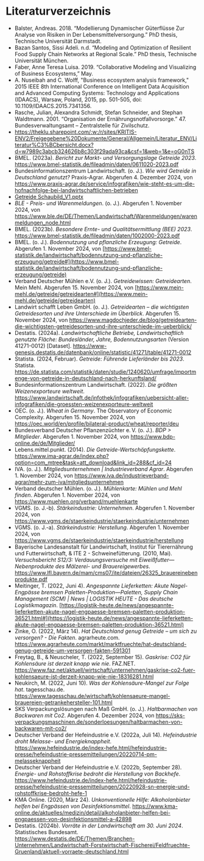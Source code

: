 # Literaturverzeichnis

- Balster, Andreas. 2018. “Modellierung Dynamischer Güterflüsse Zur Analyse von Risiken in Der Lebensmittelversorgung.” PhD thesis, Technische Universität Darmstadt.
- Bazan Santos, Sissi Adeli. n.d. “Modeling and Optimization of Resilient Food Supply Chain Networks at Regional Scale.” PhD thesis, Technische Universität München.
- Faber, Anne Teresa Luisa. 2019. “Collaborative Modeling and Visualizing of Business Ecosystems,” May.
- A. Nuseibah and C. Wolff, "Business ecosystem analysis framework," 2015 IEEE 8th International Conference on Intelligent Data Acquisition and Advanced Computing Systems: Technology and Applications (IDAACS), Warsaw, Poland, 2015, pp. 501-505, doi: 10.1109/IDAACS.2015.7341356.
- Rasche, Julian, Alexandra Schmidt, Stefan Schneider, and Stephan Waldtmann. 2001. “Organisation der Ernährungsnotfallvorsorge.” 47. Bundesverwaltungsamt – Zentralstelle für Zivilschutz.
- <https://theklu.sharepoint.com/:w:/r/sites/KRITIS-ENV2/Freigegebene%20Dokumente/General/Allgemein/Literatur_ENV/Literatur%C3%BCbersicht.docx?d=w7989c3abcb324626b8c303f29ada93ca&csf=1&web=1&e=oG0nTS>
- BMEL. (2023a). _Bericht zur Markt- und Versorgungslage Getreide 2023_. <https://www.bmel-statistik.de/fileadmin/daten/0611020-2023.pdf>
- Bundesinformationszentrum Landwirtschaft. (o. J.). _Wie wird Getreide in Deutschland genutzt?_ Praxis-Agrar. Abgerufen 4. Dezember 2024, von <https://www.praxis-agrar.de/service/infografiken/wie-steht-es-um-die-hofnachfolge-bei-landwirtschaftlichen-betrieben>
- [Getreide Schaubild_V1.pptx](https://theklu-my.sharepoint.com/:p:/g/personal/sandra_rudeloff_the-klu_org/EaLuAi1n5YFHt5bzaHpz6E8Bnt-XkF3kVBG0HNHctRdKqg?e=kbwAh2)
- _BLE - Preis- und Warenmeldungen_. (o. J.). Abgerufen 1. November 2024, von <https://www.ble.de/DE/Themen/Landwirtschaft/Warenmeldungen/warenmeldungen_node.html>
- BMEL. (2023b). _Besondere Ernte- und Qualitätsermittlung (BEE) 2023_. <https://www.bmel-statistik.de/fileadmin/daten/1002000-2023.pdf>
- BMEL. (o. J.). _Bodennutzung und pflanzliche Erzeugung: Getreide_. Abgerufen 1. November 2024, von [https://www.bmel-statistik.de/landwirtschaft/bodennutzung-und-pflanzliche-erzeugung/getreide#](https://www.bmel-statistik.de/landwirtschaft/bodennutzung-und-pflanzliche-erzeugung/getreide)
- Verband Deutscher Mühlen e.V. (o. J.). _Getreidewissen: Getreidearten_. Mein Mehl. Abgerufen 15. November 2024, von [https://www.mein-mehl.de/getreide/getreidearten#](https://www.mein-mehl.de/getreide/getreidearten)
- Landwirt schafft Leben GmbH. (o. J.). _Getreidearten – die wichtigsten Getreidesorten und ihre Unterschiede im Überblick_. Abgerufen 15. November 2024, von <https://www.magdochjeder.de/blog/getreidearten-die-wichtigsten-getreidesorten-und-ihre-unterschiede-im-ueberblick/>
- Destatis. (2024a). _Landwirtschaftliche Betriebe, Landwirtschaftlich genutzte Fläche: Bundesländer, Jahre, Bodennutzungsarten_ (Version 41271-0012) \[Dataset\]. <https://www-genesis.destatis.de/datenbank/online/statistic/41271/table/41271-0012>
- Statista. (2024, Februar). _Getreide: Führende Lieferländer bis 2023_. Statista. <https://de.statista.com/statistik/daten/studie/1240620/umfrage/importmenge-von-getreide-in-deutschland-nach-herkunftsland/>
- Bundesinformationszentrum Landwirtschaft. (2022). _Die größten Weizenexporteure weltweit_. <https://www.landwirtschaft.de/infothek/infografiken/uebersicht-aller-infografiken/die-groessten-weizenexporteure-weltweit>
- OEC. (o. J.). _Wheat in Germany_. The Observatory of Economic Complexity. Abgerufen 15. November 2024, von <https://oec.world/en/profile/bilateral-product/wheat/reporter/deu>
- Bundesverband Deutscher Pflanzenzüchter e. V. (o. J.). _BDP > Mitglieder_. Abgerufen 1. November 2024, von <https://www.bdp-online.de/de/Mitglieder/>
- Lebens.mittel.punkt. (2014). _Die Getreide-Wertschöpfungskette_. <https://www.ima-agrar.de/index.php?option=com_mtree&task=att_download&link_id=288&cf_id=24>
- IVA. (o. J.). _Mitgliedsunternehmen | Industrieverband Agrar_. Abgerufen 1. November 2024, von <https://www.iva.de/industrieverband-agrar/mehr-zum-iva/mitgliedsunternehmen>
- Verband deutscher Mühlen. (o. J.). _Mühlenkarte: Mühlen und Mehl finden_. Abgerufen 1. November 2024, von <https://www.muehlen.org/verband/muehlenkarte>
- VGMS. (o. J.-b). _Stärkeindustrie: Unternehmen_. Abgerufen 1. November 2024, von <https://www.vgms.de/staerkeindustrie/staerkeindustrie/unternehmen>
- VGMS. (o. J.-a). _Stärkeindustrie: Herstellung_. Abgerufen 1. November 2024, von <https://www.vgms.de/staerkeindustrie/staerkeindustrie/herstellung>
- Bayerische Landesanstalt für Landwirtschaft, Institut für Tierernährung und Futterwirtschaft, & ITE 2 - Schweinefütterung. (2010, Mai). _Versuchsbericht S12/3: Verdauungsversuche mit Eiweißfutter—Nebenprodukte des Mälzerei- und Brauereigewerbes_. <https://www.lfl.bayern.de/mam/cms07/ite/dateien/26325_brauereinebenprodukte.pdf>
- Meitinger, T. (2022, Juni 4). _Angespannte Lieferketten: Akute Nagel-Engpässe bremsen Paletten-Produktion—Paletten, Supply Chain Management (SCM) | News | LOGISTIK HEUTE - Das deutsche Logistikmagazin_. [https://logistik-heute.de/news/angespannte-lieferketten-akute-nagel-engpaesse-bremsen-paletten-produktion-36521.html#](https://logistik-heute.de/news/angespannte-lieferketten-akute-nagel-engpaesse-bremsen-paletten-produktion-36521.html)
- Zinke, O. (2022, März 14). _Hat Deutschland genug Getreide – um sich zu versorgen? - Die Fakten_. agrarheute.com. <https://www.agrarheute.com/markt/marktfruechte/hat-deutschland-genug-getreide-um-versorgen-fakten-591301>
- Freytag, B., & Neuscheler, T. (2022, September 15). _Gaskrise: CO2 für Kohlensäure ist derzeit knapp wie nie_. FAZ.NET. <https://www.faz.net/aktuell/wirtschaft/unternehmen/gaskrise-co2-fuer-kohlensaeure-ist-derzeit-knapp-wie-nie-18316281.html>
- Neukirch, M. (2022, Juni 10). _Was der Kohlensäure-Mangel zur Folge hat_. tagesschau.de. <https://www.tagesschau.de/wirtschaft/kohlensaeure-mangel-brauereien-getrankehersteller-101.html>
- SKS Verpackungslösungen nach Maß GmbH. (o. J.). _Haltbarmachen von Backwaren mit Co2_. Abgerufen 4. Dezember 2024, von <https://sks-verpackungsmaschinen.de/sonderloesungen/haltbarmachen-von-backwaren-mit-co2/>
- Deutscher Verband der Hefeindustrie e.V. (2022a, Juli 14). _Hefeindustrie droht Melasse- und Energieknappheit_. <https://www.hefeindustrie.de/index-hefe.html/hefeindustrie-presse/hefeindustrie-pressemitteilungen/20220714-pm-melasseknappheit>
- Deutscher Verband der Hefeindustrie e.V. (2022b, September 28). _Energie- und Rohstoffkrise bedroht die Herstellung von Backhefe_. <https://www.hefeindustrie.de/index-hefe.html/hefeindustrie-presse/hefeindustrie-pressemitteilungen/20220928-sn-energie-und-rohstoffkrise-bedroht-hefe-1>
- KMA Online. (2020, März 24). _Unkonventionelle Hilfe: Alkoholanbieter helfen bei Engpässen von Desinfektionsmittel_. <https://www.kma-online.de/aktuelles/medizin/detail/alkoholanbieter-helfen-bei-engpaessen-von-desinfektionsmittel-a-42898>
- Destatis. (2024b). _Vorräte in der Landwirtschaft am 30. Juni 2024_. Statistisches Bundesamt. <https://www.destatis.de/DE/Themen/Branchen-Unternehmen/Landwirtschaft-Forstwirtschaft-Fischerei/Feldfruechte-Gruenland/aktuell-vorraete-deutschland.html>

<br/><br/><br/><br/><br/><br/><br/><br/><br/><br/><br/><br/><br/><br/><br/><br/>
